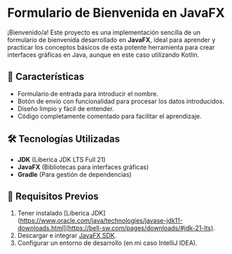 # Formulario de Bienvenida en JavaFX

¡Bienvenido/a! Este proyecto es una implementación sencilla de un formulario de bienvenida desarrollado en **JavaFX**, ideal para aprender y practicar los conceptos básicos de esta potente herramienta para crear interfaces gráficas en Java, aunque en este caso utilizando Kotlin.

## 🚀 Características

- Formulario de entrada para introducir el nombre.
- Botón de envío con funcionalidad para procesar los datos introducidos.
- Diseño limpio y fácil de entender.
- Código completamente comentado para facilitar el aprendizaje.

## 🛠️ Tecnologías Utilizadas

- **JDK** (Liberica JDK LTS Full 21)
- **JavaFX** (Bibliotecas para interfaces gráficas)
- **Gradle** (Para gestión de dependencias)

## 📜 Requisitos Previos

1. Tener instalado [Liberica JDK](https://www.oracle.com/java/technologies/javase-jdk11-downloads.html](https://bell-sw.com/pages/downloads/#jdk-21-lts).
2. Descargar e integrar [JavaFX SDK](https://openjfx.io/).
3. Configurar un entorno de desarrollo (en mi caso IntelliJ IDEA).
